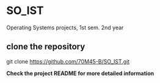 # SO_IST
Operating Systems projects, 1st sem. 2nd year
## clone the repository
git clone https://github.com/70M45-B/SO_IST.git


**Check the project README for more detailed information**
